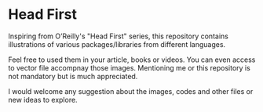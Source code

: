 # Head First

Inspiring from O’Reilly's "Head First" series, this repository contains illustrations of various packages/libraries from different languages.

Feel free to used them in your article, books or videos. You can even access to vector file accompnay those images. Mentioning me or this repository is not mandatory but is much appreciated.

I would welcome any suggestion about the images, codes and other files or new ideas to explore.
